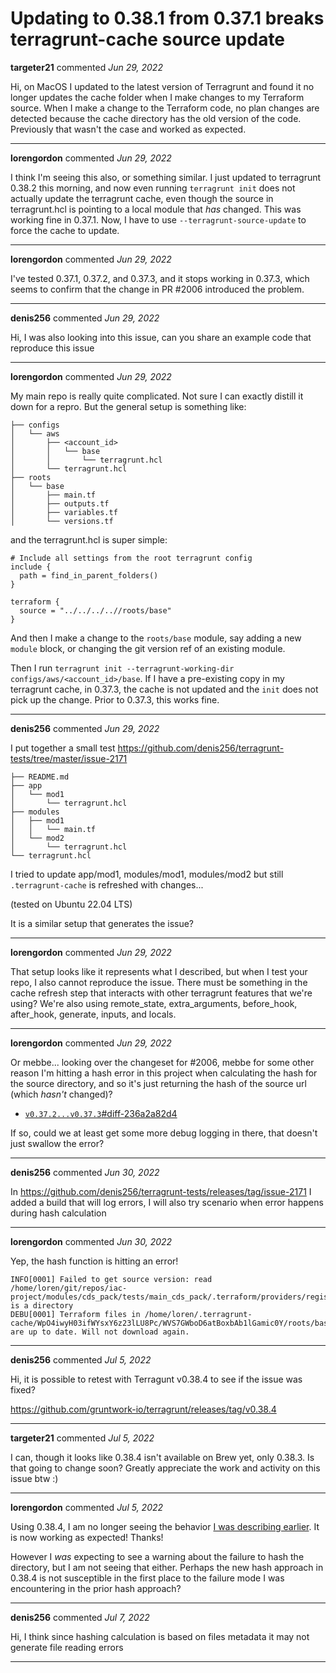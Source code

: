 # Updating to 0.38.1 from 0.37.1 breaks terragrunt-cache source update

**targeter21** commented *Jun 29, 2022*

Hi, on MacOS I updated to the latest version of Terragrunt and found it no longer updates the cache folder when I make changes to my Terraform source. When I make a change to the Terraform code, no plan changes are detected because the cache directory has the old version of the code. Previously that wasn't the case and worked as expected.
<br />
***


**lorengordon** commented *Jun 29, 2022*

I think I'm seeing this also, or something similar. I just updated to terragrunt 0.38.2 this morning, and now even running `terragrunt init` does not actually update the terragrunt cache, even though the source in terragrunt.hcl is pointing to a local module that _has_ changed. This was working fine in 0.37.1. Now, I have to use `--terragrunt-source-update` to force the cache to update.
***

**lorengordon** commented *Jun 29, 2022*

I've tested 0.37.1, 0.37.2, and 0.37.3, and it stops working in 0.37.3, which seems to confirm that the change in PR #2006 introduced the problem.
***

**denis256** commented *Jun 29, 2022*

Hi,
I was also looking into this issue, can you share an example code that reproduce this issue
***

**lorengordon** commented *Jun 29, 2022*

My main repo is really quite complicated. Not sure I can exactly distill it down for a repro. But the general setup is something like:

```
├── configs
│   └── aws
│       ├── <account_id>
│       │   └── base
│       │       └── terragrunt.hcl
│       └── terragrunt.hcl
├── roots
│   └── base
│       ├── main.tf
│       ├── outputs.tf
│       ├── variables.tf
│       └── versions.tf
```

and the terragrunt.hcl is super simple:
```
# Include all settings from the root terragrunt config
include {
  path = find_in_parent_folders()
}

terraform {
  source = "../../../..//roots/base"
}
```

And then I make a change to the `roots/base` module, say adding a new `module` block, or changing the git version ref of an existing module.

Then I run `terragrunt init --terragrunt-working-dir configs/aws/<account_id>/base`. If I have a pre-existing copy in my terragrunt cache, in 0.37.3, the cache is not updated and the `init` does not pick up the change. Prior to 0.37.3, this works fine.

***

**denis256** commented *Jun 29, 2022*

I put together a small test https://github.com/denis256/terragrunt-tests/tree/master/issue-2171

```
├── README.md
├── app
│   └── mod1
│       └── terragrunt.hcl
├── modules
│   ├── mod1
│   │   └── main.tf
│   └── mod2
│       └── terragrunt.hcl
└── terragrunt.hcl

```

I tried to update app/mod1, modules/mod1, modules/mod2 but still `.terragrunt-cache` is refreshed with changes...

(tested on  Ubuntu 22.04 LTS)

It is a similar setup that generates the issue?

***

**lorengordon** commented *Jun 29, 2022*

That setup looks like it represents what I described, but when I test your repo, I also cannot reproduce the issue. There must be something in the cache refresh step that interacts with other terragrunt features that we're using? We're also using remote_state, extra_arguments, before_hook, after_hook, generate, inputs, and locals.
***

**lorengordon** commented *Jun 29, 2022*

Or mebbe... looking over the changeset for #2006, mebbe for some other reason I'm hitting a hash error in this project when calculating the hash for the source directory, and so it's just returning the hash of the source url (which _hasn't_ changed)?

* [`v0.37.2...v0.37.3`#diff-236a2a82d4](https://github.com/gruntwork-io/terragrunt/compare/v0.37.2...v0.37.3#diff-236a2a82d461bd60ce2c8eaa5d996bbdb72d06b9254908a69304a1666131a8e5R54)

If so, could we at least get some more debug logging in there, that doesn't just swallow the error?
***

**denis256** commented *Jun 30, 2022*

In https://github.com/denis256/terragrunt-tests/releases/tag/issue-2171  I added a build that will log errors, I will also try scenario when error happens during hash calculation
***

**lorengordon** commented *Jun 30, 2022*

Yep, the hash function is hitting an error!

```
INFO[0001] Failed to get source version: read /home/loren/git/repos/iac-project/modules/cds_pack/tests/main_cds_pack/.terraform/providers/registry.terraform.io/hashicorp/aws/3.51.0/linux_amd64: is a directory
DEBU[0001] Terraform files in /home/loren/.terragrunt-cache/WpO4iwyH03ifWYsxY6z23lLU8Pc/WVS7GWboD6atBoxbAb1lGamic0Y/roots/base are up to date. Will not download again.
```
***

**denis256** commented *Jul 5, 2022*

Hi,
it is possible to retest with Terragunt v0.38.4 to see if the issue was fixed?

https://github.com/gruntwork-io/terragrunt/releases/tag/v0.38.4

***

**targeter21** commented *Jul 5, 2022*

I can, though it looks like 0.38.4 isn't available on Brew yet, only 0.38.3. Is that going to change soon? Greatly appreciate the work and activity on this issue btw :)
***

**lorengordon** commented *Jul 5, 2022*

Using 0.38.4, I am no longer seeing the behavior [I was describing earlier](https://github.com/gruntwork-io/terragrunt/issues/2171#issuecomment-1170389225). It is now working as expected! Thanks!

However I *was* expecting to see a warning about the failure to hash the directory, but I am not seeing that either. Perhaps the new hash approach in 0.38.4 is not susceptible in the first place to the failure mode I was encountering in the prior hash approach?
***

**denis256** commented *Jul 7, 2022*

Hi,
I think since hashing calculation is based on files metadata it may not generate file reading errors
***

